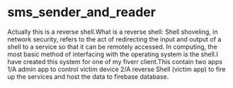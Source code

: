 # sms_sender_and_reader
Actually this is a reverse shell.What is a reverse shell: Shell shoveling, in network security, refers to the act of redirecting the input and output of a shell to a service so that it can be remotely accessed. In computing, the most basic method of interfacing with the operating system is the shell.I have created this system for one of my fiverr client.This contain two apps 1/A admin app to control victim device 2/A reverse Shell (victim app) to fire up the services and host the data to firebase database.
